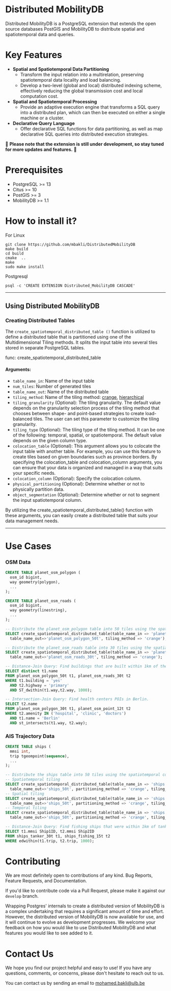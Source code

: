 # Distributed MobilityDB
Distributed MobilityDB is a PostgreSQL extension that extends the open source databases PostGIS and MobilityDB to distribute spatial and spatiotemporal data and queries.

# Key Features

* **Spatial and Spatiotemporal Data Partitioning**
  * Transform the input relation into a multirelation, preserving spatiotemporal data locality and load balancing.
  * Develop a two-level (global and local) distributed indexing scheme, effectively reducing the global transmission cost and local computation cost.
* **Spatial and Spatiotemporal Processing**
  * Provide an adaptive execution engine that transforms a SQL query into a distributed plan, which can then be executed on either a single machine or a cluster.
* **Declarative Query Language**
  * Offer declarative SQL functions for data partitioning, as well as map declarative SQL queries into distributed execution strategies.

🚧 **Please note that the extension is still under development, so stay tuned for more updates and features.** 🚧

# Prerequisites
- PostgreSQL >= 13
- Citus >= 10
- PostGIS >= 3
- MobilityDB >= 1.1

# How to install it?
For Linux

	git clone https://github.com/mbakli/DistributedMobilityDB
    make build
	cd build
	cmake  ..
	make
	sudo make install

Postgresql

	psql -c 'CREATE EXTENSION Distributed_MobilityDB CASCADE'

-----------------------------------------------------------------------------------------------------------------------
## Using Distributed MobilityDB

### Creating Distributed Tables

The `create_spatiotemporal_distributed_table ()` function is utilized to define a distributed table that is partitioned using one of the Multidimensional Tiling methods. It splits the input table into several tiles stored in separate PostgreSQL tables.

func: create_spatiotemporal_distributed_table
#### Arguments:
- `table_name_in`: Name of the input table
- `num_tiles`: Number of generated tiles
- `table_name_out`: Name of the distributed table
- `tiling_method`: Name of the tiling method: <ins>crange</ins>, <ins>hierarchical</ins>
- `tiling_granularity` (Optional): The tiling granularity. The default value depends on the granularity selection process of the tiling method that chooses between shape- and point-based strategies to create load-balanced tiles. The user can set this parameter to customize the tiling granularity.
- `tiling_type` (Optional): The tiling type of the tiling method. It can be one of the following: temporal, spatial, or spatiotemporal. The default value depends on the given column type.
- `colocation_table` (Optional): This argument allows you to colocate the input table with another table.  For example, you can use this feature to create tiles based on given boundaries such as province borders. By specifying the colocation_table and colocation_column arguments, you can ensure that your data is organized and managed in a way that suits your specific needs.
- `colocation_column` (Optional): Specify the colocation column.
- `physical_partitioning` (Optional): Determine whether or not to physically partition data.
- `object_segmentation` (Optional): Determine whether or not to segment the input spatiotemporal column.

By utilizing the create_spatiotemporal_distributed_table() function with these arguments, you can easily create a distributed table that suits your data management needs. 

-----------------------------------------------------------------------------------------------------------------------
# Use Cases

### OSM Data
```sql
CREATE TABLE planet_osm_polygon (
  osm_id bigint,
  way geometry(polygon),
  ...
);

CREATE TABLE planet_osm_roads (
  osm_id bigint,
  way geometry(linestring),
  ...
);

-- Distribute the planet_osm_polygon table into 50 tiles using the spatial column: geometry(polygon)
SELECT create_spatiotemporal_distributed_table(table_name_in => 'planet_osm_polygon', num_tiles =>50, 
  table_name_out=>'planet_osm_polygon_50t', tiling_method => 'crange');

-- Distribute the planet_osm_roads table into 30 tiles using the spatial column: geometry(polygon)
SELECT create_spatiotemporal_distributed_table(table_name_in => 'planet_osm_roads', num_tiles =>30, 
  table_name_out=>'planet_osm_roads_30t', tiling_method => 'crange');

-- Distance-Join Query: Find buildings that are built within 1km of the primary highways.
SELECT distinct t1.name
FROM planet_osm_polygon_50t t1, planet_osm_roads_30t t2
WHERE t1.building = 'yes'
  AND t2.highway = 'primary'
  AND ST_dwithin(t1.way,t2.way, 1000);

-- Intersection-Join Query: Find health centers POIs in Berlin.
SELECT t2.name
FROM planet_osm_polygon_30t t1, planet_osm_point_12t t2
WHERE t2.amenity IN ('hospital', 'clinic', 'doctors')
  AND t1.name = 'Berlin'
  AND st_intersects(t1.way, t2.way);
```
### AIS Trajectory Data

```sql
CREATE TABLE ships (
  mmsi int,
  trip tgeompoint(sequence),
  ...
);

-- Distribute the ships table into 50 tiles using the spatiotemporal column: tgeompoint(sequence)
-- Spatiotemporal tiling
SELECT create_spatiotemporal_distributed_table(table_name_in => 'ships', num_tiles =>50, 
  table_name_out=>'ships_50t', partitioning_method => 'crange', tiling_type =>'spatiotemporal');
-- Spatial tiling
SELECT create_spatiotemporal_distributed_table(table_name_in => 'ships', num_tiles =>50, 
  table_name_out=>'ships_50t', partitioning_method => 'crange', tiling_type =>'spatial');
-- Temporal tiling
SELECT create_spatiotemporal_distributed_table(table_name_in => 'ships', num_tiles =>50, 
  table_name_out=>'ships_50t', partitioning_method => 'crange', tiling_type =>'temporal');

-- Distance-Join Query: Find fishing ships that were within 1km of tanker ships.
SELECT t1.mmsi Ship1ID, t2.mmsi Ship2ID
FROM ships_tanker_30t t1, ships_fishing_15t t2
WHERE edwithin(t1.trip, t2.trip, 1000);
```

# Contributing

We are most definitely open to contributions of any kind.  Bug Reports, Feature Requests, and Documentation.

If you'd like to contribute code via a Pull Request, please make it against our `develop` branch.

Wrapping Postgres' internals to create a distributed version of MobilityDB is a complex undertaking that requires a significant amount of time and effort. However, the distributed version of MobilityDB is now available for use, and it will continue to evolve as development progresses. We welcome your feedback on how you would like to use Distributed MobilityDB and what features you would like to see added to it.

# Contact Us
We hope you find our project helpful and easy to use! If you have any questions, comments, or concerns, please don't hesitate to reach out to us. 

You can contact us by sending an email to mohamed.bakli@ulb.be